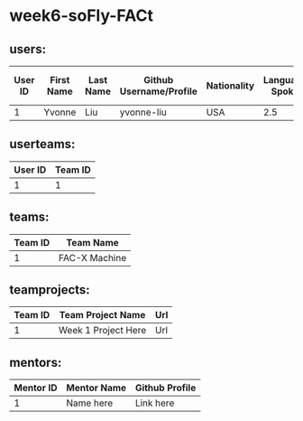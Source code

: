 # week6-soFly-FACt

## users:
| User ID |  First Name |  Last Name |   Github Username/Profile | Nationality | Languages Spoken | Place of Birth | Hobby | No. Siblings | Mentor ID | Mentor Name |
|---|---|---|---|---|---|---|---|---|---|---|
| 1 | Yvonne | Liu | yvonne-liu | USA | 2.5 | Taiwan | Hiking | 0 | 1 | Noga |

## userteams:
| User ID | Team ID |
|---|---|
|1 | 1 |

## teams:
| Team ID | Team Name |
|---|---|
| 1 | FAC-X Machine |

## teamprojects:
| Team ID | Team Project Name | Url |
|---|---|---|
| 1 | Week 1 Project Here | Url |

## mentors:
| Mentor ID | Mentor Name | Github Profile |
|---|---|---|
| 1 | Name here | Link here |
